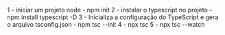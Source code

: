 1 - iniciar um projeto node - npm init
2 - instalar o typescript no projeto - npm install typescript -D
3 - Inicializa a configuração do TypeScript e gera o arquivo tsconfig.json - npm tsc --init 
4 - npx tsc 
5 - npx tsc --watch